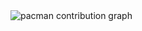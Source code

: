 <picture>
  <source media="(prefers-color-scheme: dark)" srcset="https://raw.githubusercontent.com/mannel01/mannel01/output/pacman-contribution-graph-dark.svg">
  <source media="(prefers-color-scheme: light)" srcset="https://raw.githubusercontent.com/mannel01/mannel01/output/pacman-contribution-graph.svg">
  <img alt="pacman contribution graph" src="https://raw.githubusercontent.com/mannel01/mannel01/output/pacman-contribution-graph.svg">
</picture>
